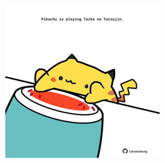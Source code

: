 <!-- built at 18/02/2022, 04:01:14 UTC -->
<p align="center">
  <img width="500" height="500" src="./ReadmeImage.svg">
</p>
